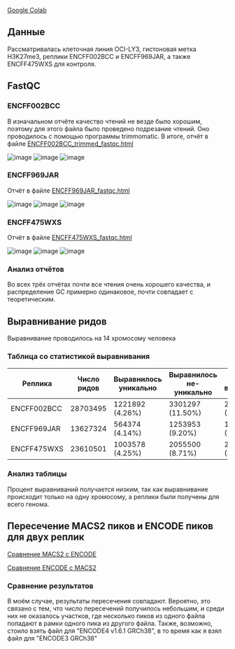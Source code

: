 [Google Colab](https://colab.research.google.com/drive/1SjZOInQi1qs3LfCIy6qqdyIAen6Em5ae?usp=sharing)

## Данные

Рассматривалась клеточная линия OCI-LY3, гистоновая метка H3K27me3, реплики ENCFF002BCC и ENCFF969JAR, а также ENCFF475WXS для контроля.

## FastQC

### ENCFF002BCC

В изначальном отчёте качество чтений не везде было хорошим, поэтому для этого файла было проведено подрезание чтений. Оно проводилось с помощью программы trimmomatic. В итоге, отчёт в файле [ENCFF002BCC_trimmed_fastqc.html](./ENCFF002BCC_trimmed_fastqc.html)

![image](https://user-images.githubusercontent.com/52814490/222259963-af4c13ee-178c-4b9b-913b-c60c3bf2918b.png)
![image](https://user-images.githubusercontent.com/52814490/222260392-f20b3343-de64-4321-98b0-cb29da7800a5.png)
![image](https://user-images.githubusercontent.com/52814490/222260460-367e453d-49e3-4653-b5fd-6f5a092aca1c.png)

### ENCFF969JAR

Отчёт в файле [ENCFF969JAR_fastqc.html](./ENCFF969JAR_fastqc.html)

![image](https://user-images.githubusercontent.com/52814490/222260706-9f46dfcc-924a-49b6-a049-aa0172c8aad9.png)
![image](https://user-images.githubusercontent.com/52814490/222260780-2d8af9e8-92da-4d3d-94f7-54a5b8f43755.png)
![image](https://user-images.githubusercontent.com/52814490/222260842-0d140b4f-6b43-462a-81cf-2e5df63e2220.png)

### ENCFF475WXS

Отчёт в файле [ENCFF475WXS_fastqc.html](./ENCFF475WXS_fastqc.html)

![image](https://user-images.githubusercontent.com/52814490/222261078-659407fa-e251-413f-ae33-2703e868b620.png)
![image](https://user-images.githubusercontent.com/52814490/222261232-31bb85fb-f370-405c-999b-4d854f0e8277.png)
![image](https://user-images.githubusercontent.com/52814490/222261313-3b4b53d7-0368-4217-8e2b-e43cea784cec.png)

### Анализ отчётов

Во всех трёх отчётах почти все чтения очень хорошего качества, и распределение GC примерно одинаковое, почти совпадает с теоретическим.

## Выравнивание ридов

Выравнивание проводилось на 14 хромосому человека

### Таблица со статистикой выравнивания

| Реплика      | Число ридов | Выравнилось уникально | Выравнилось не-уникально | Не выравнилось   |
| ------------ | ----------- | --------------------- | ------------------------ | ---------------- |
| ENCFF002BCC  | 28703495    | 1221892 (4.26%)       | 3301297 (11.50%)         | 24180306 (84.24%)|
| ENCFF969JAR  | 13627324    | 564374  (4.14%)       | 1253953 (9.20%)          | 11808997 (86.66%)|
| ENCFF475WXS  | 23610501    | 1003578 (4.25%)       | 2055500 (8.71%)          | 20551423 (87.04%)|

### Анализ таблицы

Процент выравниваний получается низким, так как выравнивание происходит только на одну хромосому, а реплики были получены для всего генома.

## Пересечение MACS2 пиков и ENCODE пиков для двух реплик

[Сравнение MACS2 с ENCODE](./venn1.pdf)

[Сравнение ENCODE с MACS2](./venn2.pdf)

### Сравнение результатов

В моём случае, результаты пересечения совпадают. Вероятно, это связано с тем, что число пересечений получилось небольшим, и среди них не оказалось участков, где несколько пиков из одного файла попадают в рамки одного пика из другого файла. Также, возможно, стоило взять файл для "ENCODE4 v1.6.1 GRCh38", в то время как я взял файл для "ENCODE3 GRCh38"

